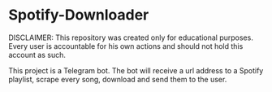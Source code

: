 # Spotify-Downloader

DISCLAIMER:
This repository was created only for educational purposes.
Every user is accountable for his own actions and should not hold this account as such.

This project is a Telegram bot.
The bot will receive a url address to a Spotify playlist, scrape every song, download and send them to the user.
